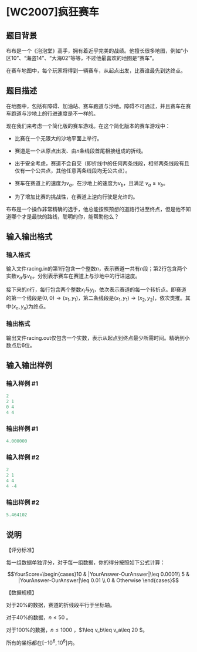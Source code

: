 # [WC2007]疯狂赛车

## 题目背景

布布是一个《泡泡堂》高手，拥有着近乎完美的战绩。他擅长很多地图，例如“小区10”、“海盗14”、“大海02”等等，不过他最喜欢的地图是“赛车”。

在赛车地图中，每个玩家将得到一辆赛车，从起点出发，比赛谁最先到达终点。

## 题目描述

在地图中，包括有障碍、加油站、赛车跑道与沙地。障碍不可通过，并且赛车在赛车跑道与沙地上的行进速度是不一样的。

现在我们来考虑一个简化版的赛车游戏。在这个简化版本的赛车游戏中：

* 比赛在一个无限大的沙地平面上举行。

* 赛道是一个从原点出发、由$n$条线段首尾相接组成的折线。

* 出于安全考虑，赛道不会自交（即折线中的任何两条线段，相邻两条线段有且仅有一个公共点，其他任意两条线段均无公共点）。

* 赛车在赛道上的速度为$v_a$，在沙地上的速度为$v_b$，且满足 $v_a\geq v_b$。

* 为了增加比赛的挑战性，在赛道上逆向行驶是允许的。

布布是一个操作非常精确的选手，他总能按照预想的道路行进至终点，但是他不知道哪个才是最快的路线，聪明的你，能帮助他么？

## 输入输出格式

### 输入格式

输入文件racing.in的第1行包含一个整数$n$，表示赛道一共有$n$段；第2行包含两个实数$v_a$与$v_b$，分别表示赛车在赛道上与沙地中的行进速度。

接下来的$n$行，每行包含两个整数$x_i$与$y_i$，依次表示赛道的每一个转折点。即赛道的第一个线段是$(0,0)\rightarrow (x_1 , y_1)$，第二条线段是$(x_1 , y_1)\rightarrow ( x_2 , y_2)$，依次类推。其中$(x_n , y_n)$为终点。

### 输出格式

输出文件racing.out仅包含一个实数，表示从起点到终点最少所需时间。精确到小数点后6位。

## 输入输出样例

### 输入样例 #1

```cpp
2
2 1
0 4
4 4
```


### 输出样例 #1

```cpp
4.000000
```


### 输入样例 #2

```cpp
2
2 1
4 4
4 -4
```


### 输出样例 #2

```cpp
5.464102
```


## 说明

【评分标准】

每一组数据单独评分，对于每一组数据，你的得分按照如下公式计算：

$$YourScore=\begin{cases}10 & |YourAnswer-OurAnswer|\leq 0.0001\\ 5 & |YourAnswer-OurAnswer|\leq 0.01 \\ 0 & Otherwise \end{cases}$$

【数据规模】

对于20%的数据，赛道的折线段平行于坐标轴。

对于40%的数据，$n\leq 50$ 。

对于100%的数据，$n\leq 1000$ ，$1\leq v_b\leq v_a\leq 20 $。

所有的坐标都在$[-10^6 , 10^6]$内。

